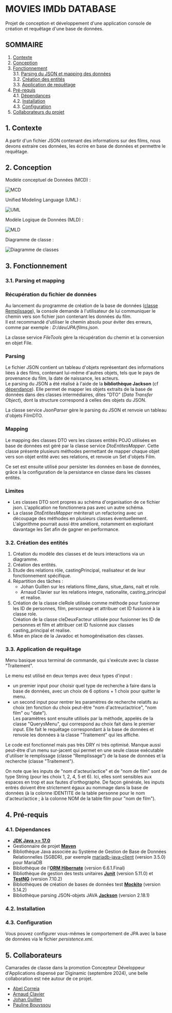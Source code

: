 # MOVIES IMDb DATABASE
Projet de conception et développement d'une application console de création et requêtage d'une base de données.

## SOMMAIRE
1. [Contexte](#1-Contexte)
2. [Conception](#2-Conception)
3. [Fonctionnement](#3-Fonctionnement)\
    3.1. [Parsing du JSON et mapping des données](#31-Parsing-et-mapping)\
    3.2. [Création des entités](#32-Création-des-entités)\
    3.3. [Application de requêtage](#33-Application-de-requêtage)
4. [Pré-requis](#4-Pré-requis)\
    4.1. [Dépendances](#41-Dépendances)\
    4.2. [Installation](#42-Installation)\
    4.3. [Configuration](#43-Configuration)
5. [Collaborateurs du projet](#5-Collaborateurs)


## 1. Contexte
A partir d'un fichier JSON contenant des informations sur des films, nous devons extraire ces données, les écrire en base de données et permettre le requêtage.

## 2. Conception

Modèle conceptuel de Données (MCD) :

![MCD](Conception/MCD_database.jpg)

Unified Modeling Language (UML) :

![UML](Conception/UML_database.jpg)

Modèle Logique de Données (MLD) :

![MLD](Conception/MLD_database.jpg)

Diagramme de classe :

![Diagramme de classes](Conception/diagramme_classe.png)

## 3. Fonctionnement
### 3.1. Parsing et mapping
### Récupération du fichier de données
Au lancement du programme de création de la base de données ([classe Remplissage](src/main/java/fr/digi/cda2024/ihm/Remplissage.java)), la console demande à l'utilisateur de lui communiquer le chemin vers son fichier json contenant les données du film.\
Il est recommandé d'utiliser le chemin absolu pour éviter des erreurs, comme par exemple : *D:/dev/JPA/films.json*.

La classe service *FileTools* gère la récupération du chemin et la conversion en objet File.

### Parsing
Le fichier JSON contient un tableau d'objets représentant des informations liées à des films, contenant lui-même d'autres objets, tels que le pays de provenance du film, la date de naissance, les acteurs.\
Le parsing du JSON a été réalisé à l'aide de la **bibliothèque Jackson** (cf [dépendance](#41-Dépendances)). Elle permet de mapper les objets extraits de la base de données dans des classes intermédiaires, dites "DTO" (*Data Transfer Object*), dont la structure correspond à celles des objets du JSON.

La classe service *JsonParser* gère le parsing du JSON et renvoie un tableau d'objets FilmDTO.

### Mapping
Le mapping des classes DTO vers les classes entités POJO utilisées en base de données est géré par la classe service *DtoEntitesMapper*. Cette classe présente plusieurs méthodes permettant de mapper chaque objet vers son objet entité avec ses relations, et renvoie un Set d'objets Film.

Ce set est ensuite utilisé pour persister les données en base de données, grâce à la configuration de la persistance en classe dans les classes entités.

### Limites
- Les classes DTO sont propres au schéma d'organisation de ce fichier json. L'application ne fonctionnera pas avec un autre schéma.
- La classe *DtoEntitesMapper* mériterait un refactoring avec un découpage des méthodes en plusieurs classes éventuellement. L'algorithme pourrait aussi être amélioré, notamment en exploitant davantage les Set afin de gagner en performance.

### 3.2. Création des entités

1. Création du modèle des classes et de leurs interactions via un diagramme.
2. Création des entités.
3. Etude des relations rôle, castingPrincipal, realisateur et de leur fonctionnement spécifique.
4. Répartition des tâches :
    - Johan Guillen sur les relations filme_dans, situe_dans, nait et role.
    - Arnaud Clavier sur les relations integre, nationalite, casting_principal et realise.
5. Création de la classe cleRole utilisée comme méthode pour fusionner les ID de personnes, film, personnage et attribuer cet ID fusionné à la classe role.\
Création de la classe cleDeuxFacteur utilisée pour fusionner les ID de personnes et film et attribuer cet ID fusionné aux classes casting_principal et realise.
6. Mise en place de la Javadoc et homogénéisation des classes.

### 3.3. Application de requêtage
Menu basique sous terminal de commande, qui s'exécute avec la classe "Traitement".

Le menu est utilisé en deux temps avec deux types d'input :
- un premier input pour choisir quel type de recherche à faire dans la base de données, avec un choix de 6 options + 1 choix pour quitter le menu.
- un second input pour rentrer les paramètres de recherche relatifs au choix (en fonction du choix peut-être "nom d'actreur/actrice", "nom film" ou "date").\
Les paramètres sont ensuite utilisés par la méthode, appelés de la classe "QuerysMenu", qui correspond au choix fait dans le premier input. Elle fait le requêtage correspondant à la base de données et renvoie les données à la classe "Traitement" qui les affiche.

Le code est fonctionnel mais pas très DRY ni très optimisé.
Manque aussi peut-être d'un menu sur-jacent qui permet en une seule classe exécutable d'utiliser le remplissage (classe "Remplissage") de la base de données et la recherche (classe "Traitement").

On note que les inputs de "nom d'acteur/actice" et de "nom de film" sont de type String (pour les choix 1, 2, 4, 5 et 6). Ici, elles sont sensibles aux espaces en trop et aux fautes d'orthographe. De façon générale, les inputs entrés doivent être strictement égaux au nommage dans la base de données (à la colonne IDENTITE de la table personne pour le nom d'acteur/actice ; à la colonne NOM de la table film pour "nom de film").

## 4. Pré-requis
### 4.1. Dépendances
- **[JDK Java >= 17.0](https://www.oracle.com/java/technologies/downloads/)**
- Gestionnaire de projet **[Maven](https://maven.apache.org/)**
- Bibliothèque Java associée au Système de Gestion de Base de Données Relationnelles (SGBDR), par exemple [mariadb-java-client](https://mvnrepository.com/artifact/org.mariadb.jdbc/mariadb-java-client) (version 3.5.0) pour MariaDB
- Bibliothèque de l'**[ORM Hibernate](https://mvnrepository.com/artifact/org.hibernate.orm/hibernate-core)** (version 6.6.1.Final)
- Bibliothèque de gestion des tests unitaires **[Junit](https://mvnrepository.com/artifact/org.junit.jupiter/junit-jupiter-api)** (version 5.11.0) et **[TestNG](https://mvnrepository.com/artifact/org.testng/testng)** (version 7.10.2)
- Bibliothèques de création de bases de données test **[Mockito](https://mvnrepository.com/artifact/org.mockito/mockito-core)** (version 5.14.2)
- Bibliothèque parsing JSON-objets JAVA **[Jackson](https://mvnrepository.com/artifact/com.fasterxml.jackson.core/jackson-databind)** (version 2.18.1)

### 4.2. Installation


### 4.3. Configuration
Vous pouvez configurer vous-mêmes le comportement de JPA avec la base de données via le fichier *persistence.xml*.

## 5. Collaborateurs
Camarades de classe dans la promotion Concepteur Développeur d'Applications dispensé par Diginamic (septembre 2024), une belle collaboration est née autour de ce projet.

- [Abel Correia](https://github.com/Erico-Labare)
- [Arnaud Clavier](https://github.com/Arnaud-C18)
- [Johan Guillen](https://github.com/sioupe)
- [Pauline Bouyssou](https://github.com/popobg)

